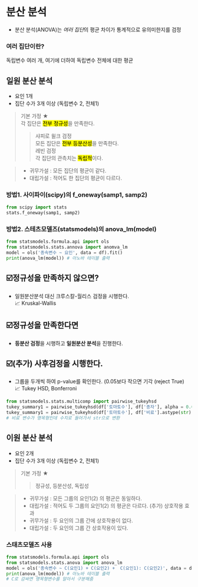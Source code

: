분산 분석 
==
* 분산 분석(ANOVA)는 *여러 집단*의 평균 차이가 통계적으로 유의미한지를 검정
### 여러 집단이란? 
독립변수 여러 개, 여기에 더하여 독립변수 전체에 대한 평균 

일원 분산 분석 
--
* 요인 1개
* 집단 수가 3개 이상 (독립변수 2, 전체1)
> 기본 가정 ★   
> 각 집단은 <mark>전부 정규성</mark>을 만족한다.   
> > 샤피로 윌크 검정    
> 모든 집단은 <mark>전부 등분산성</mark>을 만족한다.   
> > 레빈 검정   
> 각 집단의 관측치는 <mark>독립적</mark>이다.   
 
> * 귀무가설 : 모든 집단의 평균이 같다.
> * 대립가설 : 적어도 한 집단의 평균이 다르다.

### 방법1. 사이파이(scipy)의 f_oneway(samp1, samp2) 
```python
from scipy import stats
stats.f_oneway(samp1, samp2)
```

### 방법2. 스테츠모델즈(statsmodels)의 anova_lm(model) 
```python
from statsmodels.formula.api import ols
from statsmodels.stats.annova import anomva_lm
model = ols('종속변수 ~ 요인', data = df).fit()
print(anova_lm(model)) # 아노바 테이블 출력 
```
☑️정규성을 만족하지 않으면? 
-- 
* 일원분산분석 대신 크루스칼-월리스 검정을 시행한다.   
  📈 Kruskal-Wallis

☑️정규성을 만족한다면 
--
* **등분산 검정**을 시행하고 **일원분산 분석**을 진행한다. 

☑️(추가) 사후검정을 시행한다. 
--
* 그룹을 두개씩 하여 p-value를 확인한다. (0.05보다 작으면 기각 (reject True)   
 📈 Tukey HSD, Bonferroni
```python
from statsmodels.stats.multicomp import pairwise_tukeyhsd 
tukey_summary1 = pairwise_tukeyhsd(df['토마토수'], df['종자'], alpha = 0.05)
tukey_summary1 = pairwise_tukeyhsd(df['토마토수'], df['비료'].astype(str), alpha = 0.05)
# 비료 변수가 명목형인데 수치로 들어가서 str으로 변환
```


이원 분산 분석 
--
* 요인 2개 
* 집단 수가 3개 이상 (독립변수 2, 전체1)
> 기본 가정 ★
> > 정규성, 등분산성, 독립성

> * 귀무가설 : 모든 그룹의 요인1(2) 의 평균은 동일하다.
> * 대립가설 : 적어도 두 그룹의 요인1(2) 의 평균은 다르다. 
> (추가) 상호작용 효과
> * 귀무가설 : 두 요인의 그룹 간에 상호작용이 없다.
> * 대립가설 : 두 요인의 그룹 간 상호작용이 있다.
### 스태츠모델즈 사용 
 ```python
from statsmodels.formula.api import ols
from statsmodels.stats.anova import anova_lm
model = ols('종속변수 ~ C(요인1) + C(요인2) +  C(요인1): C(요인2)', data = df).fit()
print(anova_lm(model)) # 아노바 테이블 출력
# C로 감싸면 명목형변수를 알아서 구분해줌 
```





